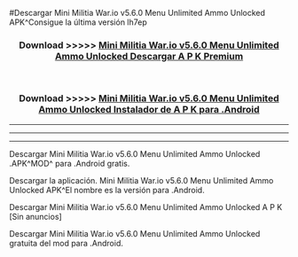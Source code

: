 #Descargar Mini Militia War.io v5.6.0 Menu Unlimited Ammo Unlocked  APK^Consigue la última versión lh7ep



<div align="center">
<h3>Download >>>>> <a href="https://es-sites.web.app/?es= Mini Militia War.io v5.6.0 Menu Unlimited Ammo Unlocked ">Mini Militia War.io v5.6.0 Menu Unlimited Ammo Unlocked  Descargar A P K Premium</a></h3><br>

<h3>Download >>>>> <a href="https://es-sites.web.app/?es= Mini Militia War.io v5.6.0 Menu Unlimited Ammo Unlocked ">Mini Militia War.io v5.6.0 Menu Unlimited Ammo Unlocked  Instalador de A P K para .Android</a></h3>
</div>


----------------------------------------------------------

----------------------------------------------------------

----------------------------------------------------------

Descargar Mini Militia War.io v5.6.0 Menu Unlimited Ammo Unlocked  .APK^MOD^ para .Android gratis.

Descargar la aplicación. Mini Militia War.io v5.6.0 Menu Unlimited Ammo Unlocked  APK^El nombre es la versión para .Android.

Descargar Mini Militia War.io v5.6.0 Menu Unlimited Ammo Unlocked  A P K [Sin anuncios]

Descargar Mini Militia War.io v5.6.0 Menu Unlimited Ammo Unlocked  gratuita del mod para .Android.